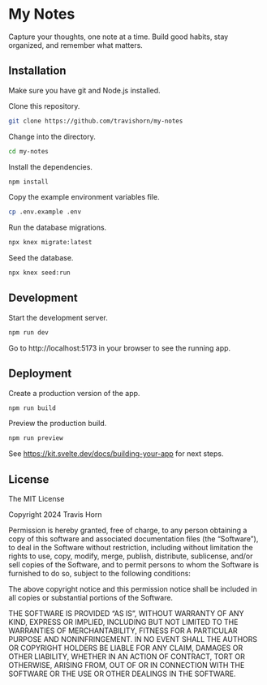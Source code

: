 # My Notes

Capture your thoughts, one note at a time. Build good habits, stay organized,
and remember what matters.

## Installation

Make sure you have git and Node.js installed.

Clone this repository.

```sh
git clone https://github.com/travishorn/my-notes
```

Change into the directory.

```sh
cd my-notes
```

Install the dependencies.

```sh
npm install
```

Copy the example environment variables file.

```sh
cp .env.example .env
```

Run the database migrations.

```sh
npx knex migrate:latest
```

Seed the database.

```sh
npx knex seed:run
```

## Development

Start the development server.

```sh
npm run dev
```

Go to http://localhost:5173 in your browser to see the running app.

## Deployment

Create a production version of the app.

```sh
npm run build
```

Preview the production build.

```sh
npm run preview
```

See https://kit.svelte.dev/docs/building-your-app for next steps.

## License

The MIT License

Copyright 2024 Travis Horn

Permission is hereby granted, free of charge, to any person obtaining a copy of
this software and associated documentation files (the “Software”), to deal in
the Software without restriction, including without limitation the rights to
use, copy, modify, merge, publish, distribute, sublicense, and/or sell copies of
the Software, and to permit persons to whom the Software is furnished to do so,
subject to the following conditions:

The above copyright notice and this permission notice shall be included in all
copies or substantial portions of the Software.

THE SOFTWARE IS PROVIDED “AS IS”, WITHOUT WARRANTY OF ANY KIND, EXPRESS OR
IMPLIED, INCLUDING BUT NOT LIMITED TO THE WARRANTIES OF MERCHANTABILITY, FITNESS
FOR A PARTICULAR PURPOSE AND NONINFRINGEMENT. IN NO EVENT SHALL THE AUTHORS OR
COPYRIGHT HOLDERS BE LIABLE FOR ANY CLAIM, DAMAGES OR OTHER LIABILITY, WHETHER
IN AN ACTION OF CONTRACT, TORT OR OTHERWISE, ARISING FROM, OUT OF OR IN
CONNECTION WITH THE SOFTWARE OR THE USE OR OTHER DEALINGS IN THE SOFTWARE.
